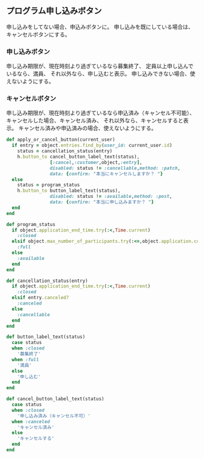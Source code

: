 ## プログラム申し込みボタン
申し込みをしてない場合、申込みボタンに。
申し込みを既にしている場合は、キャンセルボタンにする。

### 申し込みボタン
申し込み期限が、現在時刻より過ぎているなら募集終了、
定員以上申し込んでいるなら、満員、
それ以外なら、申し込むと表示。
申し込みできない場合、使えないようにする。

### キャンセルボタン
申し込み期限が、現在時刻より過ぎているなら申込済み（キャンセル不可能）、
キャンセルした場合、キャンセル済み、
それ以外なら、キャンセルすると表示。
キャンセル済みや申込済みの場合、使えないようにする。
```ruby
def apply_or_cancel_button(current_user)
  if entry = object.entries.find_by(user_id: current_user.id)
    status = cancellation_status(entry)
    h.button_to cancel_button_label_text(status),
                [:cancel,:customer,object,:entry],
                disabled: status != :cancellable,method: :patch,
                data: {confirm: "本当にキャンセルしますか？ "}
  else
    status = program_status
    h.button_to button_label_text(status),
                disabled: status != :available,method: :post,
                data: {confirm: "本当に申し込みますか？ "}
  end
end

def program_status
  if object.application_end_time.try(:<,Time.current)
    :closed
  elsif object.max_number_of_participants.try(:<=,object.application.count)
    :full
  else
    :available
  end
end

def cancellation_status(entry)
  if object.application_end_time.try(:<,Time.current)
    :closed
  elsif entry.canceled?
    :canceled
  else
    :cancellable
  end
end

def button_label_text(status)
  case status
  when :closed
    '募集終了'
  when :full
    '満員'
  else
    '申し込む'
  end
end

def cancel_button_label_text(status)
  case status
  when :closed
    '申し込み済み（キャンセル不可）'
  when :canceled
    'キャンセル済み'
  else
    'キャンセルする'
  end
end
```

